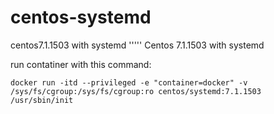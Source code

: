 # centos-systemd
centos7.1.1503 with systemd
'''''
Centos 7.1.1503 with systemd

run contatiner with this command:

`docker run -itd --privileged -e "container=docker" -v /sys/fs/cgroup:/sys/fs/cgroup:ro centos/systemd:7.1.1503  /usr/sbin/init`
